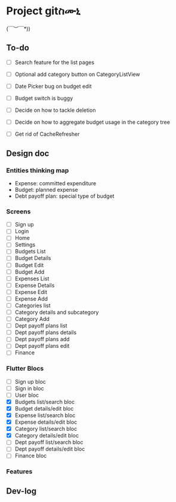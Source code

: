 # Project gitስሙኒ

\(￣︶￣*\))

## To-do

- [ ] Search feature for the list pages
- [ ] Optional add category button on CategoryListView
- [ ] Date Picker bug on budget edit
- [ ] Budget switch is buggy
  
- [ ] Decide on how to tackle deletion
- [ ] Decide on how to aggregate budget usage in the category tree
- [ ] Get rid of CacheRefresher

## Design doc

### Entities thinking map

- Expense: committed expenditure 
- Budget: planned expense
- Debt payoff plan: special type of budget


### Screens

- [ ] Sign up
- [ ] Login
- [ ] Home
- [ ] Settings
- [ ] Budgets List
- [ ] Budget Details
- [ ] Budget Edit
- [ ] Budget Add
- [ ] Expenses List
- [ ] Expense Details
- [ ] Expense Edit 
- [ ] Expense Add
- [ ] Categories list
- [ ] Category details and subcategory
- [ ] Category Add
- [ ] Dept payoff plans list
- [ ] Dept payoff plans details
- [ ] Dept payoff plans add 
- [ ] Dept payoff plans edit
- [ ] Finance 

### Flutter Blocs

- [ ] Sign up bloc
- [ ] Sign in bloc
- [ ] User bloc
- [x] Budgets list/search bloc
- [x] Budget details/edit bloc
- [x] Expense list/search bloc
- [x] Expense details/edit bloc
- [x] Category list/search bloc
- [x] Category details/edit bloc
- [ ] Dept payoff list/search bloc
- [ ] Dept payoff details/edit bloc
- [ ] Finance bloc

### Features


## Dev-log 


